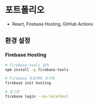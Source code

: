 # 포트폴리오

* React, Firebase Hosting, GitHub Actions

## 환경 설정

### Firebase Hosting

```bash
# firebase-tools 설치
npm install -g firebase-tools

# Firebase 프로젝트 초기화
firebase init hosting

# 로그인
firebase login --no-localhost

```

